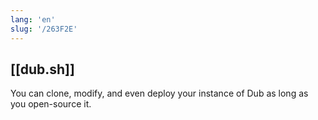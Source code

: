 ```yaml
---
lang: 'en'
slug: '/263F2E'
---
```


## [[dub.sh]]

You can clone, modify, and even deploy your instance of Dub as long as you open-source it.
